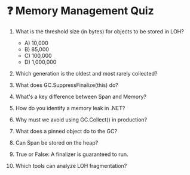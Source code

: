# ❓ Memory Management Quiz

1. What is the threshold size (in bytes) for objects to be stored in LOH?
   - A) 10,000  
   - B) 85,000  
   - C) 100,000  
   - D) 1,000,000

2. Which generation is the oldest and most rarely collected?
3. What does GC.SuppressFinalize(this) do?
4. What's a key difference between Span<T> and Memory<T>?
5. How do you identify a memory leak in .NET?
6. Why must we avoid using GC.Collect() in production?
7. What does a pinned object do to the GC?
8. Can Span<T> be stored on the heap?
9. True or False: A finalizer is guaranteed to run.
10. Which tools can analyze LOH fragmentation?
